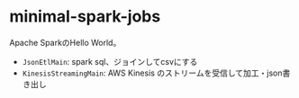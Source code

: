 # minimal-spark-jobs
Apache SparkのHello World。

- `JsonEtlMain`: spark sql、ジョインしてcsvにする
- `KinesisStreamingMain`: AWS Kinesis のストリームを受信して加工・json書き出し
